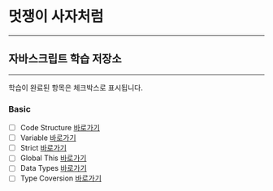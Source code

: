 # 멋쟁이 사자처럼

---

## 자바스크립트 학습 저장소

---

학습이 완료된 항목은 체크박스로 표시됩니다.

### Basic

- [ ] Code Structure [바로가기](https://www.naver.com)
- [ ] Variable [바로가기](https://www.naver.com)
- [ ] Strict [바로가기](https://www.naver.com)
- [ ] Global This [바로가기](https://www.naver.com)
- [ ] Data Types [바로가기](https://www.naver.com)
- [ ] Type Coversion [바로가기](https://www.naver.com)
